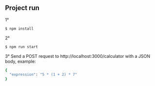 ## Project run

1°
```bash
$ npm install
```

2°
```bash
$ npm run start
```

3°
Send a POST request to http://localhost:3000/calculator with a JSON body, example:
```bash
{
  "expression": "5 * (1 + 2) * 7"
}
```
